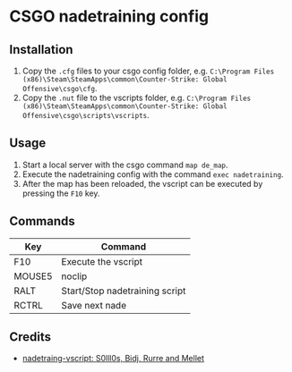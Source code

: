 # CSGO nadetraining config

## Installation
1. Copy the `.cfg` files to your csgo config folder, e.g. `C:\Program Files (x86)\Steam\SteamApps\common\Counter-Strike: Global Offensive\csgo\cfg`.
2. Copy the `.nut` file to the vscripts folder, e.g. `C:\Program Files (x86)\Steam\SteamApps\common\Counter-Strike: Global Offensive\csgo\scripts\vscripts`.

## Usage
1. Start a local server with the csgo command `map de_map`.
2. Execute the nadetraining config with the command `exec nadetraining`.
3. After the map has been reloaded, the vscript can be executed by pressing the `F10` key.

## Commands

| Key | Command |
| --- | --- |
| F10 | Execute the vscript |
| MOUSE5 | noclip |
| RALT | Start/Stop nadetraining script |
| RCTRL | Save next nade |

## Credits
- [nadetraing-vscript: S0lll0s, Bidj, Rurre and Mellet](https://github.com/s-ol/csgo-vscripts)